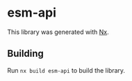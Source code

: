 # esm-api

This library was generated with [Nx](https://nx.dev).

## Building

Run `nx build esm-api` to build the library.
